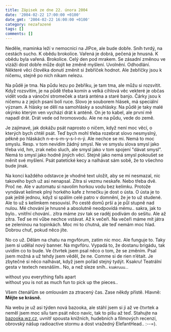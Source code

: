 ```yaml
---
title: Zápisek ze dne 22. února 2004
date: '2004-02-22 17:00:00 +0100'
date_gmt: '2004-02-22 16:00:00 +0100'
category: nezařazené
tags: []
comments: []
---
```

<p>Neděle, maminka leží v nemocnici na JIPce, ale bude dobře. Sníh tvrdý, na cestách sucho. K obědu brokolice.  Vařená je dobrá, pečená je hnusná. K obědu byla vařená. Brokolice. Celý den pod mrakem. Se zásadní změnou  ve vizáži dost dobře může dojít ke změně myšlení. Uvolnění. Odhodlání. Některé věci člověka donutí změnit  si žebříček hodnot. Ale žebříčky jsou k ničemu, stejně po nich nikam nelezu.</p>
<p>Na půdě je tma. Na půdu lezu po žebříku, je tam tma, ale můžu si rozsvítit. Když rozsvítím, je na půdě  třeba komín a velká cihlová věc vekteré je občas vidět voda a vánoční stromeček a stará anténa a staré banjo.  Čárky jsou k ničemu a z jejich psaní bolí ruce. Slovo je souborem hlásek, má speciální význam. A hlásky se  dělí na samohlásky a souhlásky. Na půdě je taky malé okýnko kterým ven vychází drát k anténě. On je to kabel,  ale první mě napadl drát. Drát vede od hromosvodu. Ale ne na půdu, vede do země.</p>
<p>Je zajímavé, jak dokážu psát naprosto o ničem, když není moc věcí, o kterých bych chtěl psát. Teď bych  mohl třeba rozebrat slovo nesmyslný, pěkně po hláskách n-e-s-m-y-s-l-n-ý. Ale nechce se mi. Nemá to moc smyslu.  Resp. v tom nevidím žádný smysl. Ne ve smyslu slova smysl jako třeba vid, hm, zrak nebo sluch, ale smysl jako  v tom spojení &quot;dávat smysl&quot;. Nemá to smysl jako hodně jiných věcí. Stejně jako nemá smysl pokoušet  se měnit své myšlení. Psát patetické kecy a nalhávat sám sobě, že to všechno bude jinak.</p>
<p>Na konci každého odstavce je vhodné text uložit, aby se mi nesmazal, nic takového bych už asi nenapsal.  Zítra si vezmu neskafe. Nebo třeba dvě. Proč ne. Ale v automatu si navolím horkou vodu bez kelímku. Protože  vyndávat kelímek plný horkého kafe z hrnečku je dost o ústa. O ústa je to pak ještě jednou, když si spálím celé  patro v domnění, že je to už studené. Ale to už s kelímkem nesouvisí. Po cestě domů prší a je půl stupně nad nulou.  Mé chování je hnusné a absolutně neodpovídá mému.. sakra, jak to bylo.. vnitřní chování.. zítra máme zsv tak  se raděj podívám do sešitu. Ale až zítra. Teď se mi vůbe nechce vstávat. Až k večeři. Na večeři máme mít játra  se zeleninou na topinkách. Moc mi to chutná, ale teď nemám moc hlad. Dobrou chuť, pokud něco jíte.</p>
<p>No co už. Dělám na chatu na mgvfórum, zatím nic moc. Ale funguje to. Taky jsem si udělal nový banner. Na mgvfóru.  Vypadá to, že dostanu brigádu, tak uvidím co to bude. Ve čtvrtek jsem psal něco o tom, že se změním. Psal jsem  možná a už tehdy jsem věděl, že ne. Comme si de rien n’était. Je zbytečné si něco nalhávat, když jsem pořád  stejný tydýt. Ksakru! Teatrální gesta v textech nesnáším.. No, a než sleze sníh.. <small>ksakruuu...</small></p>
<p class="odsazeny">without you everything falls apart<br>  without you is not as much fun to pick up the pieces..</p>
<p>Všem čtenářům se omlouvám za ztracený čas. Zase někdy přístě. Hlavně: <strong>Mějte se krásně.</strong></p>
<p>Na webu je už asi týden nová bazooka, ale stáhl jsem si ji až ve čtvrtek a neměl jsem moc sílu tam psát něco  navíc, tak to píšu až teď. Stahujte na <a href="http://bazooka.wz.cz">bazooka.wz.cz</a>, uvnitř spousta knižních,  hudebních a filmových recenzí, obrovský nášup radioactive stormu a dost vražedný ElefantHead.. :--=).</p>
